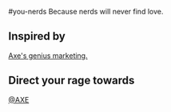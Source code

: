 #you-nerds
Because nerds will never find love.

## Inspired by
[Axe's genius marketing.](http://i.imgur.com/GfwhTYQ.jpg)

## Direct your rage towards
[@AXE](https://twitter.com/axe)
